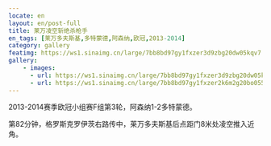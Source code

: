 ```yaml
---
locate: en
layout: en/post-full
title: 莱万凌空斩绝杀枪手
en_tags: [莱万多夫斯基,多特蒙德,阿森纳,欧冠,2013-2014]
category: gallery
featimg: https://ws1.sinaimg.cn/large/7bb8bd97gy1fxzer3d9zbg20dw05kqv7.gif
gallery:
    - images:
      - url: https://ws1.sinaimg.cn/large/7bb8bd97gy1fxzer3d9zbg20dw05kqv7.gif
      - url: https://ws1.sinaimg.cn/large/7bb8bd97gy1fxzer2k6m2g20bo055npf.gif
---
```


2013-2014赛季欧冠小组赛F组第3轮，阿森纳1-2多特蒙德。

第82分钟，格罗斯克罗伊茨右路传中，莱万多夫斯基后点距门8米处凌空推入近角。
　　